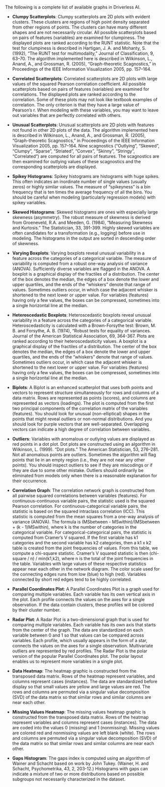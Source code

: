 The following is a complete list of available graphs in Driverless AI.

- **Clumpy Scatterplots**: Clumpy scatterplots are 2D plots with evident clusters. These clusters are regions of high point density separated from other regions of points. The clusters can have many different shapes and are not necessarily circular. All possible scatterplots based on pairs of features (variables) are examined for clumpiness. The displayed plots are ranked according to the RUNT statistic. Note that the test for clumpiness is described in Hartigan, J. A. and Mohanty, S. (1992), “The RUNT test for multimodality,” Journal of Classification, 9, 63–70. The algorithm implemented here is described in Wilkinson, L., Anand, A., and Grossman, R. (2005), “Graph-theoretic Scagnostics,” in Proceedings of the IEEE Information Visualization 2005, pp. 157–164.

- **Correlated Scatterplots**: Correlated scatterplots are 2D plots with large values of the squared Pearson correlation coefficient. All possible scatterplots based on pairs of features (variables) are examined for correlations. The displayed plots are ranked according to the correlation. Some of these plots may not look like textbook examples of correlation. The only criterion is that they have a large value of Pearson’s r. When modeling with these variables, you may want to leave out variables that are perfectly correlated with others.

- **Unusual Scatterplots**: Unusual scatterplots are 2D plots with features not found in other 2D plots of the data. The algorithm implemented here is described in Wilkinson, L., Anand, A., and Grossman, R. (2005), “Graph-theoretic Scagnostics,” in Proceedings of the IEEE Information Visualization 2005, pp. 157–164. Nine scagnostics (“Outlying”, “Skewed”, “Clumpy”, “Sparse”, “Striated”, “Convex”, “Skinny”, “Stringy”, “Correlated”) are computed for all pairs of features. The scagnostics are then examined for outlying values of these scagnostics and the corresponding scatterplots are displayed.

- **Spikey Histograms**: Spikey histograms are histograms with huge spikes. This often indicates an inordinate number of single values (usually zeros) or highly similar values. The measure of “spikeyness” is a bin frequency that is ten times the average frequency of all the bins. You should be careful when modeling (particularly regression models) with spikey variables.

- **Skewed Histograms**: Skewed histograms are ones with especially large skewness (asymmetry). The robust measure of skewness is derived from Groeneveld, R.A. and Meeden, G. (1984), “Measuring Skewness and Kurtosis.” The Statistician, 33, 391-399. Highly skewed variables are often candidates for a transformation (e.g., logging) before use in modeling. The histograms in the output are sorted in descending order of skewness.

- **Varying Boxplots**: Varying boxplots reveal unusual variability in a feature across the categories of a categorical variable. The measure of variability is computed from a robust one-way analysis of variance (ANOVA). Sufficiently diverse variables are flagged in the ANOVA. A boxplot is a graphical display of the fractiles of a distribution. The center of the box denotes the median, the edges of a box denote the lower and upper quartiles, and the ends of the “whiskers” denote that range of values. Sometimes outliers occur, in which case the adjacent whisker is shortened to the next lower or upper value. For variables (features) having only a few values, the boxes can be compressed, sometimes into a single horizontal line at the median.

- **Heteroscedastic Boxplots**: Heteroscedastic boxplots reveal unusual variability in a feature across the categories of a categorical variable. Heteroscedasticity is calculated with a Brown-Forsythe test: Brown, M. B. and Forsythe, A. B. (1974), “Robust tests for equality of variances. Journal of the American Statistical Association, 69, 364-367. Plots are ranked according to their heteroscedasticity values. A boxplot is a graphical display of the fractiles of a distribution. The center of the box denotes the median, the edges of a box denote the lower and upper quartiles, and the ends of the “whiskers” denote that range of values. Sometimes outliers occur, in which case the adjacent whisker is shortened to the next lower or upper value. For variables (features) having only a few values, the boxes can be compressed, sometimes into a single horizontal line at the median.

- **Biplots**: A Biplot is an enhanced scatterplot that uses both points and vectors to represent structure simultaneously for rows and columns of a data matrix. Rows are represented as points (scores), and columns are represented as vectors (loadings). The plot is computed from the first two principal components of the correlation matrix of the variables (features). You should look for unusual (non-elliptical) shapes in the points that might reveal outliers or non-normal distributions. And you should look for purple vectors that are well-separated. Overlapping vectors can indicate a high degree of correlation between variables.

- **Outliers**: Variables with anomalous or outlying values are displayed as red points in a dot plot. Dot plots are constructed using an algorithm in Wilkinson, L. (1999). “Dot plots.” The American Statistician, 53, 276–281. Not all anomalous points are outliers. Sometimes the algorithm will flag points that lie in an empty region (i.e., they are not near any other points). You should inspect outliers to see if they are miscodings or if they are due to some other mistake. Outliers should ordinarily be eliminated from models only when there is a reasonable explanation for their occurrence.

- **Correlation Graph**: The correlation network graph is constructed from all pairwise squared correlations between variables (features). For continuous-continuous variable pairs, the statistic used is the squared Pearson correlation. For continuous-categorical variable pairs, the statistic is based on the squared intraclass correlation (ICC). This statistic is computed from the mean squares from a one-way analysis of variance (ANOVA). The formula is (MSbetween - MSwithin)/(MSbetween + (k - 1)MSwithin), where k is the number of categories in the categorical variable. For categorical-categorical pairs, the statistic is computed from Cramer’s V squared. If the first variable has k1 categories and the second variable has k2 categories, then a k1 x k2 table is created from the joint frequencies of values. From this table, we compute a chi-square statistic. Cramer’s V squared statistic is then (chi-square / n) / min(k1,k2), where n is the total of the joint frequencies in the table. Variables with large values of these respective statistics appear near each other in the network diagram. The color scale used for the connecting edges runs from low (blue) to high (red). Variables connected by short red edges tend to be highly correlated.

- **Parallel Coordinates Plot**: A Parallel Coordinates Plot is a graph used for comparing multiple variables. Each variable has its own vertical axis in the plot. Each profile connects the values on the axes for a single observation. If the data contain clusters, these profiles will be colored by their cluster number.

- **Radar Plot**: A Radar Plot is a two-dimensional graph that is used for comparing multiple variables. Each variable has its own axis that starts from the center of the graph. The data are standardized on each variable between 0 and 1 so that values can be compared across variables. Each profile, which usually appears in the form of a star, connects the values on the axes for a single observation. Multivariate outliers are represented by red profiles. The Radar Plot is the polar version of the popular Parallel Coordinates plot. The polar layout enables us to represent more variables in a single plot.

- **Data Heatmap**: The heatmap graphic is constructed from the transposed data matrix. Rows of the heatmap represent variables, and columns represent cases (instances). The data are standardized before display so that small values are yellow and large values are red. The rows and columns are permuted via a singular value decomposition (SVD) of the data matrix so that similar rows and similar columns are near each other.

- **Missing Values Heatmap**: The missing values heatmap graphic is constructed from the transposed data matrix. Rows of the heatmap represent variables and columns represent cases (instances). The data are coded into the values 0 (missing) and 1 (nonmissing). Missing values are colored red and nonmissing values are left blank (white). The rows and columns are permuted via a singular value decomposition (SVD) of the data matrix so that similar rows and similar columns are near each other.

- **Gaps Histogram**: The gaps index is computed using an algorithm of Wainer and Schacht based on work by John Tukey. (Wainer, H. and Schacht, Psychometrika, 43, 2, 203-12.) Histograms with gaps can indicate a mixture of two or more distributions based on possible subgroups not necessarily characterized in the dataset.
